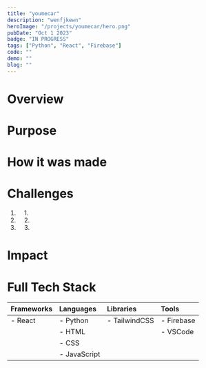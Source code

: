 ```yaml
---
title: "youmecar"
description: "wenfjkewn"
heroImage: "/projects/youmecar/hero.png"
pubDate: "Oct 1 2023"
badge: "IN PROGRESS"
tags: ["Python", "React", "Firebase"]
code: ""
demo: ""
blog: ""
---
```

# Overview #

# Purpose #

# How it was made #

# Challenges #
1. &nbsp;&nbsp;&nbsp;&nbsp;1\. 
2. &nbsp;&nbsp;&nbsp;&nbsp;2\.  
3. &nbsp;&nbsp;&nbsp;&nbsp;3\.

# Impact #

# Full Tech Stack #  
| Frameworks | Languages    | Libraries     | Tools      |
| :--------- | :----------- | :------------ | :--------- |
| - React    | - Python     | - TailwindCSS | - Firebase |
|            | - HTML       |               | - VSCode   |
|            | - CSS        |               |            |
|            | - JavaScript |               |            |
